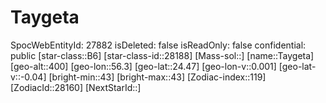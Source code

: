 ﻿---
location: [24.47,56.3,400]
type: Station
tags:
- astro/Star

---

# Taygeta

SpocWebEntityId: 27882
isDeleted: false
isReadOnly: false
confidential: public
[star-class::B6]
[star-class-id::28188]
[Mass-sol::]
[name::Taygeta]
[geo-alt::400]
[geo-lon::56.3]
[geo-lat::24.47]
[geo-lon-v::0.001]
[geo-lat-v::-0.04]
[bright-min::43]
[bright-max::43]
[Zodiac-index::119]
[ZodiacId::28160]
[NextStarId::]

